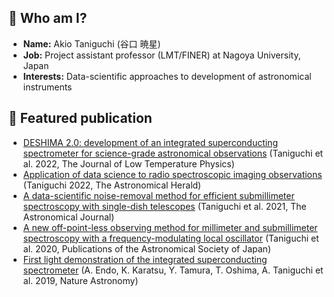 ## :penguin: Who am I?

- **Name:** Akio Taniguchi (谷口 暁星)
- **Job:** Project assistant professor (LMT/FINER) at Nagoya University, Japan
- **Interests:** Data-scientific approaches to development of astronomical instruments

## :mag_right: Featured publication

- [DESHIMA 2.0: development of an integrated superconducting spectrometer for science-grade astronomical observations](https://doi.org/10.1007/s10909-022-02888-5) (Taniguchi et al. 2022, The Journal of Low Temperature Physics)
- [Application of data science to radio spectroscopic imaging observations](https://www.asj.or.jp/jp/activities/geppou/item/115-7_438.pdf) (Taniguchi 2022, The Astronomical Herald)
- [A data-scientific noise-removal method for efficient submillimeter spectroscopy with single-dish telescopes](https://doi.org/10.3847/1538-3881/ac11f7) (Taniguchi et al. 2021, The Astronomical Journal)
- [A new off-point-less observing method for millimeter and submillimeter spectroscopy with a frequency-modulating local oscillator](https://doi.org/10.1093/pasj/psz121) (Taniguchi et al. 2020, Publications of the Astronomical Society of Japan)
- [First light demonstration of the integrated superconducting spectrometer](https://doi.org/10.1038/s41550-019-0850-8) (A. Endo, K. Karatsu, Y. Tamura, T. Oshima, A. Taniguchi et al. 2019, Nature Astronomy)
